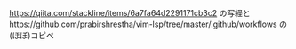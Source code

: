 https://qiita.com/stackline/items/6a7fa64d2291171cb3c2 の写経とhttps://github.com/prabirshrestha/vim-lsp/tree/master/.github/workflows の(ほぼ)コピペ
